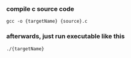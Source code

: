 ### compile c source code
```
gcc -o {targetName} {source}.c
```

### afterwards, just run executable like this
```
./{targetName}
```
